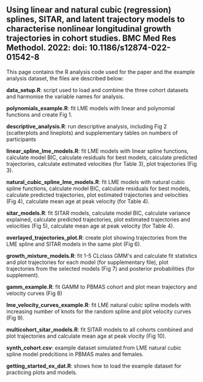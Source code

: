 ## Using linear and natural cubic (regression) splines, SITAR, and latent trajectory models to characterise nonlinear longitudinal growth trajectories in cohort studies. BMC Med Res Methodol. 2022: doi: 10.1186/s12874-022-01542-8

This page contains the R analysis code used for the paper and the example analysis dataset, the files are described below:

**data_setup.R**: script used to load and combine the three cohort datasets and harmonise the variable names for analysis.

**polynomials_example.R**: fit LME models with linear and polynomial functions and create Fig 1.

**descriptive_analysis.R**: run descriptive analysis, including Fig 2 (scatterplots and lineplots) and supplementary tables on numbers of participants 

**linear_spline_lme_models.R**: fit LME models with linear spline functions, calculate model BIC, calculate residuals for best models, calculate predicted trajectories, calculate estimated velocities (for Table 3), plot trajectories (Fig 3).

**natural_cubic_spline_lme_models.R**: fit LME models with natural cubic spline functions, calculate model BIC, calculate residuals for best models, calculate predicted trajectories, plot estimated trajectories and velocities (Fig 4), calculate mean age at peak velocity (for Table 4).

**sitar_models.R**: fit SITAR models, calculate model BIC, calculate variance explained, calculate predicted trajectories, plot estimated trajectories and velocities (Fig 5), calculate mean age at peak velocity (for Table 4).

**overlayed_trajectories_plot.R**: create plot showing trajectories from the LME spline and SITAR models in the same plot (Fig 6).

**growth_mixture_models.R**: fit 1-5 CLclass GMM's and calculate fit statistics and plot trajectories for each model (for supplementary file), plot trajectories from the selected models (Fig 7) and posterior probabilities (for supplement).

**gamm_example.R**: fit GAMM to PBMAS cohort and plot mean trajectory and velocity curves (Fig 8)

**lme_velocity_curves_example.R**: fit LME natural cubic spline models with increasing number of knots for the random spline and plot velocity curves (Fig 9).

**multicohort_sitar_models.R**: fit SITAR models to all cohorts combined and plot trajectories and calculate mean age at peak vlocity (Fig 10).

**synth_cohort.csv**: example dataset simulated from LME natural cubic spline model predcitions in PBMAS males and females. 

**getting_started_ex_dat.R**: shows how to load the example dataset for practicing plots and models.

